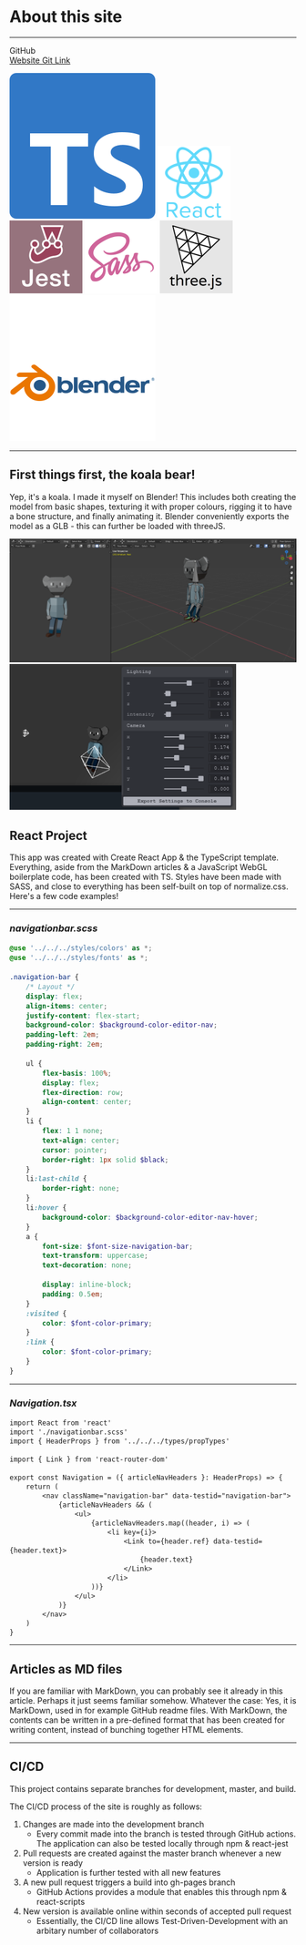 # About this site

---

GitHub  
<a href="https://github.com/petterigit/petterigit.github.io" target="_blank">Website Git Link</a>

<a href="https://www.typescriptlang.org/" target="_blank" rel="noreferrer"> ![Typescript](./articleElements/ts-logo-128.svg 'Typescript')</a>
<a href="https://reactjs.org/" target="_blank" rel="noreferrer"> ![React](./articleElements/react-logo-128.png 'React')</a>
<a href="https://jestjs.io/" target="_blank" rel="noreferrer"> ![Jest](./articleElements/jest-logo-128.png 'Jest')</a>
<a href="https://sass-lang.com/" target="_blank" rel="noreferrer"> ![Sass](./articleElements/sass-logo-128.png 'Sass')</a>
<a href="https://threejs.org/" target="_blank" rel="noreferrer"> ![ThreeJS](./articleElements/threejs-logo-128.png 'ThreeJS')</a>
<a href="https://www.blender.org/" target="_blank" rel="noreferrer"> ![Blender](./articleElements/blender-logo-128.svg 'Blender')</a>

---

## First things first, the koala bear!

Yep, it's a koala. I made it myself on Blender! This includes both creating the model from basic shapes, texturing it with proper colours, rigging it to have a bone structure, and finally animating it. Blender conveniently exports the model as a GLB - this can further be loaded with threeJS.

![Blender Koala](./articleElements/vilperiModelBlender-256.png)
![ThreeJS Koala](./articleElements/threeJSTweak-256.png)

## React Project

This app was created with Create React App & the TypeScript template. Everything, aside from the MarkDown articles & a JavaScript WebGL boilerplate code, has been created with TS. Styles have been made with SASS, and close to everything has been self-built on top of normalize.css. Here's a few code examples!

---

### _navigationbar.scss_

```scss
@use '../../../styles/colors' as *;
@use '../../../styles/fonts' as *;

.navigation-bar {
    /* Layout */
    display: flex;
    align-items: center;
    justify-content: flex-start;
    background-color: $background-color-editor-nav;
    padding-left: 2em;
    padding-right: 2em;

    ul {
        flex-basis: 100%;
        display: flex;
        flex-direction: row;
        align-content: center;
    }
    li {
        flex: 1 1 none;
        text-align: center;
        cursor: pointer;
        border-right: 1px solid $black;
    }
    li:last-child {
        border-right: none;
    }
    li:hover {
        background-color: $background-color-editor-nav-hover;
    }
    a {
        font-size: $font-size-navigation-bar;
        text-transform: uppercase;
        text-decoration: none;

        display: inline-block;
        padding: 0.5em;
    }
    :visited {
        color: $font-color-primary;
    }
    :link {
        color: $font-color-primary;
    }
}
```

---

### _Navigation.tsx_

```tsx
import React from 'react'
import './navigationbar.scss'
import { HeaderProps } from '../../../types/propTypes'

import { Link } from 'react-router-dom'

export const Navigation = ({ articleNavHeaders }: HeaderProps) => {
    return (
        <nav className="navigation-bar" data-testid="navigation-bar">
            {articleNavHeaders && (
                <ul>
                    {articleNavHeaders.map((header, i) => (
                        <li key={i}>
                            <Link to={header.ref} data-testid={header.text}>
                                {header.text}
                            </Link>
                        </li>
                    ))}
                </ul>
            )}
        </nav>
    )
}
```

---

## Articles as MD files

If you are familiar with MarkDown, you can probably see it already in this article. Perhaps it just seems familiar somehow. Whatever the case: Yes, it is MarkDown, used in for example GitHub readme files. With MarkDown, the contents can be written in a pre-defined format that has been created for writing content, instead of bunching together HTML elements.

---

## CI/CD

This project contains separate branches for development, master, and build.

The CI/CD process of the site is roughly as follows:

1. Changes are made into the development branch
    - Every commit made into the branch is tested through GitHub actions. The application can also be tested locally through npm & react-jest
2. Pull requests are created against the master branch whenever a new version is ready
    - Application is further tested with all new features
3. A new pull request triggers a build into gh-pages branch
    - GitHub Actions provides a module that enables this through npm & react-scripts
4. New version is available online within seconds of accepted pull request
    - Essentially, the CI/CD line allows Test-Driven-Development with an arbitary number of collaborators
